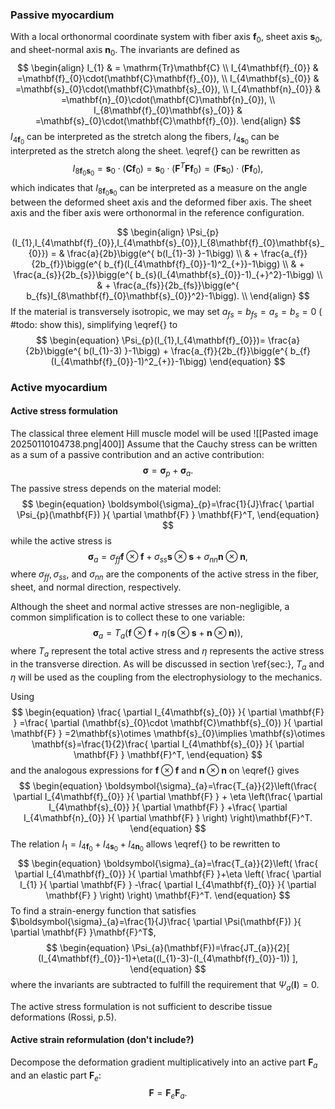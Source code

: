 ### Passive myocardium
With a local orthonormal coordinate system with fiber axis $\mathbf{f}_{0}$, sheet axis $\mathbf{s}_{0}$, and sheet-normal axis $\mathbf{n}_{0}$. The invariants are defined as
$$
\begin{align}
I_{1} & =  \mathrm{Tr}\mathbf{C} \\
I_{4\mathbf{f}_{0}} & =\mathbf{f}_{0}\cdot(\mathbf{C}\mathbf{f}_{0}), \\
I_{4\mathbf{s}_{0}} & =\mathbf{s}_{0}\cdot(\mathbf{C}\mathbf{s}_{0}), \\
I_{4\mathbf{n}_{0}} & =\mathbf{n}_{0}\cdot(\mathbf{C}\mathbf{n}_{0}), \\ 
I_{8\mathbf{f}_{0}\mathbf{s}_{0}} & =\mathbf{s}_{0}\cdot(\mathbf{C}\mathbf{f}_{0}).
\end{align}
$$
$I_{4\mathbf{f}_{0}}$ can be interpreted as the stretch along the fibers, $I_{4\mathbf{s}_{0}}$ can be interpreted as the stretch along the sheet. \eqref{} can be rewritten as
$$
\begin{equation}
I_{8\mathbf{f}_{0}\mathbf{s}_{0}}=\mathbf{s}_{0}\cdot(\mathbf{C}\mathbf{f}_{0})=\mathbf{s}_{0}\cdot(\mathbf{F}^T\mathbf{F}\mathbf{f}_{0})=(\mathbf{F}\mathbf{s}_{0})\cdot(\mathbf{F}\mathbf{f}_{0}),
\end{equation}
$$
which indicates that $I_{8\mathbf{f}_{0}\mathbf{s}_{0}}$ can be interpreted as a measure on the angle between the deformed sheet axis and the deformed fiber axis. The sheet axis and the fiber axis were orthonormal in the reference configuration.

$$
\begin{align}
\Psi_{p}(I_{1},I_{4\mathbf{f}_{0}},I_{4\mathbf{s}_{0}},I_{8\mathbf{f}_{0}\mathbf{s}_{0}}) = & \frac{a}{2b}\bigg(e^{ b(I_{1}-3) }-1\bigg) \\
 & + \frac{a_{f}}{2b_{f}}\bigg(e^{ b_{f}(I_{4\mathbf{f}_{0}}-1)^2_{+}}-1\bigg)  \\
 & + \frac{a_{s}}{2b_{s}}\bigg(e^{ b_{s}(I_{4\mathbf{s}_{0}}-1)_{+}^2}-1\bigg)  \\
 & + \frac{a_{fs}}{2b_{fs}}\bigg(e^{ b_{fs}I_{8\mathbf{f}_{0}\mathbf{s}_{0}}^2}-1\bigg).  \\
\end{align}
$$
If the material is transversely isotropic, we may set $a_{fs}=b_{fs}=a_{s}=b_{s}=0$ ( #todo: show this), simplifying \eqref{} to
$$
\begin{equation}
\Psi_{p}(I_{1},I_{4\mathbf{f}_{0}})= \frac{a}{2b}\bigg(e^{ b(I_{1}-3) }-1\bigg)  + \frac{a_{f}}{2b_{f}}\bigg(e^{ b_{f}(I_{4\mathbf{f}_{0}}-1)^2_{+}}-1\bigg)
\end{equation}
$$

### Active myocardium
#### Active stress formulation
The classical three element Hill muscle model will be used
![[Pasted image 20250110104738.png|400]]
Assume that the Cauchy stress can be written as a sum of a passive contribution and an active contribution:
$$
\begin{equation}
\boldsymbol{\sigma}=\boldsymbol{\sigma}_{p}+\boldsymbol{\sigma}_{a}.
\end{equation}
$$
The passive stress depends on the material model:
$$
\begin{equation}
\boldsymbol{\sigma}_{p}=\frac{1}{J}\frac{ \partial \Psi_{p}(\mathbf{F}) }{ \partial \mathbf{F} } \mathbf{F}^T,
\end{equation}
$$
while the active stress is
$$
\begin{equation}
\boldsymbol{\sigma}_{a}=\sigma_{ff}\mathbf{f}\otimes \mathbf{f}+\sigma_{ss}\mathbf{s}\otimes \mathbf{s}+\sigma_{nn}\mathbf{n}\otimes \mathbf{n},
\end{equation}
$$
where $\sigma_{ff},\sigma_{ss},$ and $\sigma_{nn}$ are the components of the active stress in the fiber, sheet, and normal direction, respectively. 

Although the sheet and normal active stresses are non-negligible, a common simplification is to collect these to one variable:
$$
\begin{equation}
\boldsymbol{\sigma}_{a}=T_{a}(\mathbf{f}\otimes \mathbf{f}+\eta(\mathbf{s}\otimes \mathbf{s}+\mathbf{n}\otimes \mathbf{n})),
\end{equation}
$$
where $T_{a}$ represent the total active stress and $\eta$ represents the active stress in the transverse direction. As will be discussed in section \ref{sec:}, $T_{a}$ and $\eta$ will be used as the coupling from the electrophysiology to the mechanics.

Using
$$
\begin{equation}
\frac{ \partial I_{4\mathbf{s}_{0}} }{ \partial \mathbf{F} } =\frac{ \partial (\mathbf{s}_{0}\cdot \mathbf{C}\mathbf{s}_{0}) }{ \partial \mathbf{F} } =2\mathbf{s}\otimes \mathbf{s}_{0}\implies \mathbf{s}\otimes \mathbf{s}=\frac{1}{2}\frac{ \partial I_{4\mathbf{s}_{0}} }{ \partial \mathbf{F} } \mathbf{F}^T,
\end{equation}
$$
and the analogous expressions for $\mathbf{f}\otimes \mathbf{f}$ and $\mathbf{n}\otimes \mathbf{n}$ on \eqref{} gives
$$
\begin{equation}
\boldsymbol{\sigma}_{a}=\frac{T_{a}}{2}\left(\frac{ \partial I_{4\mathbf{f}_{0}} }{ \partial \mathbf{F} }  + \eta \left(\frac{ \partial I_{4\mathbf{s}_{0}} }{ \partial \mathbf{F} }  +\frac{ \partial I_{4\mathbf{n}_{0}} }{ \partial \mathbf{F} } \right) \right)\mathbf{F}^T.
\end{equation}
$$
The relation $I_{1}=I_{4\mathbf{f}_{0}}+I_{4\mathbf{s}_{0}}+I_{4\mathbf{n}_{0}}$ allows \eqref{} to be rewritten to
$$
\begin{equation}
\boldsymbol{\sigma}_{a}=\frac{T_{a}}{2}\left( \frac{ \partial I_{4\mathbf{f}_{0}} }{ \partial \mathbf{F} }+\eta \left( \frac{ \partial I_{1} }{ \partial \mathbf{F} } -\frac{ \partial I_{4\mathbf{f}_{0}} }{ \partial \mathbf{F} } \right)  \right) \mathbf{F}^T.
\end{equation}
$$
To find a strain-energy function that satisfies $\boldsymbol{\sigma}_{a}=\frac{1}{J}\frac{ \partial \Psi(\mathbf{F}) }{ \partial \mathbf{F} }\mathbf{F}^T$, 
$$
\begin{equation}
\Psi_{a}(\mathbf{F})=\frac{JT_{a}}{2}[ (I_{4\mathbf{f}_{0}}-1)+\eta((I_{1}-3)-(I_{4\mathbf{f}_{0}}-1)) ],
\end{equation}
$$
where the invariants are subtracted to fulfill the requirement that $\Psi_{a}(\mathbf{I})=0$.



The active stress formulation is not sufficient to describe tissue deformations (Rossi, p.5).
#### Active strain reformulation (don't include?)
Decompose the deformation gradient multiplicatively into an active part $\mathbf{F}_{a}$ and an elastic part $\mathbf{F}_{e}$:
$$
\begin{equation}
\mathbf{F}=\mathbf{F}_{e}\mathbf{F}_{a}.
\end{equation}
$$

